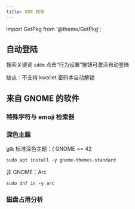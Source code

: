 ```yaml
---
title: KDE 推荐
---
```


import GetPkg from '@theme/GetPkg';

## 自动登陆

搜索关键词 `sddm` 点击“行为设置”按钮可激活自动登陆

缺点：不支持 kwallet 密码本自动解锁

## 来自 GNOME 的软件

### 特殊字符与 emoji 检索器

<GetPkg name="gnome-characters" apt dnf pacman/>

### 深色主题

gtk 标准深色主题：( GNOME >= 42

    sudo apt install -y gnome-themes-standard

非 GNOME：Arc

    sudo dnf in -y arc

### 磁盘占用分析

<GetPkg name="baobab" apt dnf pacman />
